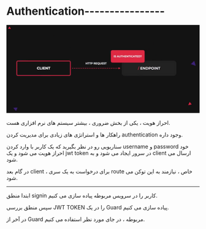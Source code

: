 # Authentication----------------

![](./Images/Pasted%20image%2020240412123927.png)


احراز هویت ، یکی از بخش ضروری ، بیشتر سیستم های نرم افزاری هست.

راهکار ها و استراتژی های زیادی برای مدیریت کردن authentication وجود داره.

سناریویی رو در نظر بگیرید که یک کاربر با وارد کردن username و password خود احراز هویت می شود و یک jwt token در سرور ایجاد می شود و به client ارسال می شود.

در گام بعد client ، برای درخواست به یک سری route خاص ، نیازمند به این توکن می شود.

---

ابتدا منطق signin کاربر را در سرویس مربوطه پیاده سازی می کنیم.

سپس منطق بررسی JWT TOKEN را در یک Guard پیاده سازی می کنیم.

در آخر از Guard مربوطه ، در جای مورد نظر استفاده می کنیم.


